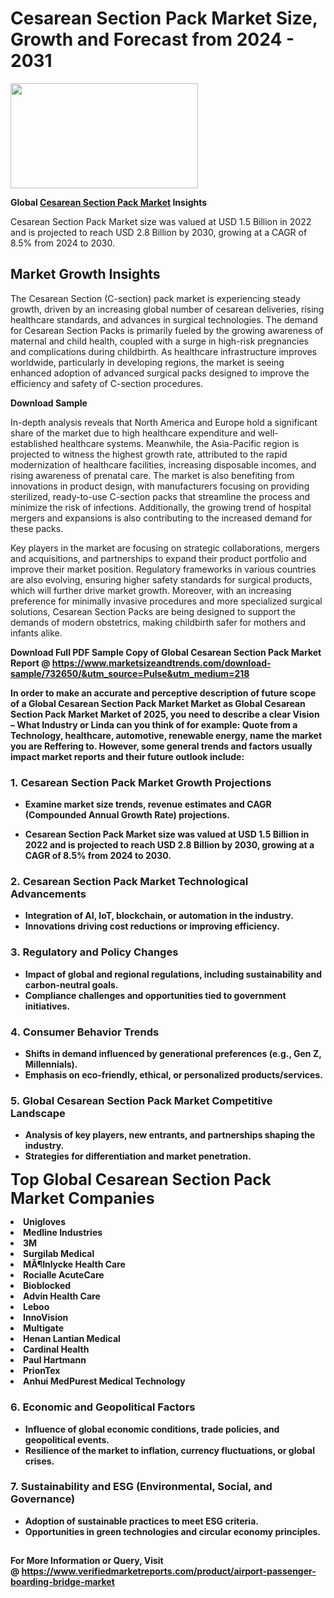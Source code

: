 <H1>Cesarean Section Pack Market Size, Growth and Forecast from 2024 - 2031</H1><img class="aligncenter size-medium wp-image-584254" src="https://thirdeyenews.in/wp-content/uploads/2024/09/Global-Market-Research-300x168.jpeg" alt="" width="300" height="168" /><p><strong>Global&nbsp;<a href="https://www.marketsizeandtrends.com/download-sample/732650/&amp;utm_source=Pulse&amp;utm_medium=218">Cesarean Section Pack Market</a> Insights</strong></p><p>Cesarean Section Pack Market size was valued at USD 1.5 Billion in 2022 and is projected to reach USD 2.8 Billion by 2030, growing at a CAGR of 8.5% from 2024 to 2030.</p><p><h2>Market Growth Insights</h2> <p>The Cesarean Section (C-section) pack market is experiencing steady growth, driven by an increasing global number of cesarean deliveries, rising healthcare standards, and advances in surgical technologies. The demand for Cesarean Section Packs is primarily fueled by the growing awareness of maternal and child health, coupled with a surge in high-risk pregnancies and complications during childbirth. As healthcare infrastructure improves worldwide, particularly in developing regions, the market is seeing enhanced adoption of advanced surgical packs designed to improve the efficiency and safety of C-section procedures.</p> <p><strong>Download Sample</strong></p> <p>In-depth analysis reveals that North America and Europe hold a significant share of the market due to high healthcare expenditure and well-established healthcare systems. Meanwhile, the Asia-Pacific region is projected to witness the highest growth rate, attributed to the rapid modernization of healthcare facilities, increasing disposable incomes, and rising awareness of prenatal care. The market is also benefiting from innovations in product design, with manufacturers focusing on providing sterilized, ready-to-use C-section packs that streamline the process and minimize the risk of infections. Additionally, the growing trend of hospital mergers and expansions is also contributing to the increased demand for these packs.</p> <p>Key players in the market are focusing on strategic collaborations, mergers and acquisitions, and partnerships to expand their product portfolio and improve their market position. Regulatory frameworks in various countries are also evolving, ensuring higher safety standards for surgical products, which will further drive market growth. Moreover, with an increasing preference for minimally invasive procedures and more specialized surgical solutions, Cesarean Section Packs are being designed to support the demands of modern obstetrics, making childbirth safer for mothers and infants alike.</p> <p><strong></p><p><span class=""><strong>Download Full PDF Sample Copy of Global Cesarean Section Pack Market Report</strong> @ <a href="https://www.marketsizeandtrends.com/download-sample/732650/&amp;utm_source=Pulse&amp;utm_medium=218" target="_blank">https://www.marketsizeandtrends.com/download-sample/732650/&amp;utm_source=Pulse&amp;utm_medium=218</a></span></p><p>In order to make an accurate and perceptive description of future scope of a Global&nbsp;Cesarean Section Pack Market Market as Global&nbsp;Cesarean Section Pack Market Market of 2025, you need to describe a clear Vision &ndash; What Industry or Linda can you think of for example: Quote from a Technology, healthcare, automotive, renewable energy, name the market you are Reffering to. However, some general trends and factors usually impact market reports and their future outlook include:</p><h3>1.&nbsp;<strong>Cesarean Section Pack Market Growth Projections</strong></h3><ul><li>Examine market size trends, revenue estimates and CAGR (Compounded Annual Growth Rate) projections.</li><li><p>Cesarean Section Pack Market size was valued at USD 1.5 Billion in 2022 and is projected to reach USD 2.8 Billion by 2030, growing at a CAGR of 8.5% from 2024 to 2030.</p></li></ul><h3>2.&nbsp;<strong>Cesarean Section Pack Market Technological Advancements</strong></h3><ul><li>Integration of AI, IoT, blockchain, or automation in the industry.</li><li>Innovations driving cost reductions or improving efficiency.</li></ul><h3>3.&nbsp;<strong>Regulatory and Policy Changes</strong></h3><ul><li>Impact of global and regional regulations, including sustainability and carbon-neutral goals.</li><li>Compliance challenges and opportunities tied to government initiatives.</li></ul><h3>4.&nbsp;<strong>Consumer Behavior Trends</strong></h3><ul><li>Shifts in demand influenced by generational preferences (e.g., Gen Z, Millennials).</li><li>Emphasis on eco-friendly, ethical, or personalized products/services.</li></ul><h3>5.&nbsp;<strong>Global Cesarean Section Pack Market Competitive Landscape</strong></h3><ul><li>Analysis of key players, new entrants, and partnerships shaping the industry.</li><li>Strategies for differentiation and market penetration.</li></ul><p data-pm-slice="1 1 []"><span style="color: inherit; font-family: inherit; font-size: 25px;">Top Global Cesarean Section Pack Market Companies</span></p><div class="" data-test-id=""><p><li>Unigloves</li><li> Medline Industries</li><li> 3M</li><li> Surgilab Medical</li><li> MÃ¶lnlycke Health Care</li><li> Rocialle AcuteCare</li><li> Bioblocked</li><li> Advin Health Care</li><li> Leboo</li><li> InnoVision</li><li> Multigate</li><li> Henan Lantian Medical</li><li> Cardinal Health</li><li> Paul Hartmann</li><li> PrionTex</li><li> Anhui MedPurest Medical Technology</li></p></div><h3>6.&nbsp;<strong>Economic and Geopolitical Factors</strong></h3><ul><li>Influence of global economic conditions, trade policies, and geopolitical events.</li><li>Resilience of the market to inflation, currency fluctuations, or global crises.</li></ul><h3>7.&nbsp;<strong>Sustainability and ESG (Environmental, Social, and Governance)</strong></h3><ul><li>Adoption of sustainable practices to meet ESG criteria.</li><li>Opportunities in green technologies and circular economy principles.</li></ul><h2><strong style="font-size: 14px;">For More Information or Query, Visit @&nbsp;</strong><a style="background-color: #ffffff; font-size: 14px;" href="https://www.marketsizeandtrends.com/report/cesarean-section-pack-market/" target="_blank">https://www.verifiedmarketreports.com/product/airport-passenger-boarding-bridge-market</a></h2>
